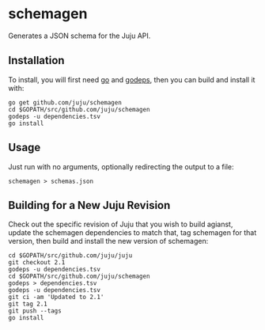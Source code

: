 # schemagen

Generates a JSON schema for the Juju API.

## Installation

To install, you will first need [go][] and [godeps][], then you can build
and install it with:

    go get github.com/juju/schemagen
    cd $GOPATH/src/github.com/juju/schemagen
    godeps -u dependencies.tsv
    go install

## Usage

Just run with no arguments, optionally redirecting the output to a file:

    schemagen > schemas.json

## Building for a New Juju Revision

Check out the specific revision of Juju that you wish to build agianst,
update the schemagen dependencies to match that, tag schemagen for that
version, then build and install the new version of schemagen:

    cd $GOPATH/src/github.com/juju/juju
    git checkout 2.1
    godeps -u dependencies.tsv
    cd $GOPATH/src/github.com/juju/schemagen
    godeps > dependencies.tsv
    godeps -u dependencies.tsv
    git ci -am 'Updated to 2.1'
    git tag 2.1
    git push --tags
    go install


[go]: https://golang.org/doc/install
[godeps]: https://github.com/rogpeppe/godeps
